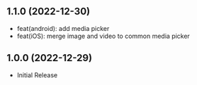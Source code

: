 ## 1.1.0 (2022-12-30)

- feat(android): add media picker
- feat(iOS): merge image and video to common media picker

## 1.0.0 (2022-12-29)

- Initial Release
